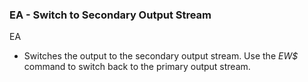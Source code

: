 ### EA - Switch to Secondary Output Stream

EA
- Switches the output to the secondary output stream. Use the *EW$* command
to switch back to the primary output stream.